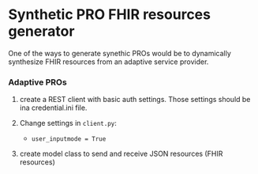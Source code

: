 Synthetic PRO FHIR resources generator
======================================


One of the ways to generate synethic PROs would be to dynamically synthesize FHIR resources from an adaptive service provider.

### Adaptive PROs

1. create a REST client with basic auth settings. Those settings should be ina  credential.ini file.

2. Change settings in `client.py`:
    - `user_inputmode = True`

2. create model class to send and receive JSON resources (FHIR resources) 


